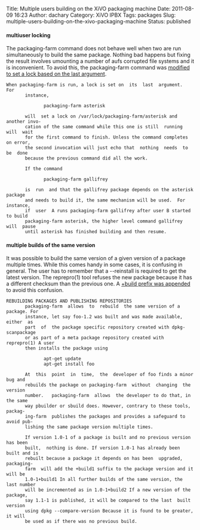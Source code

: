 Title: Multiple users building on the XiVO packaging machine
Date: 2011-08-09 16:23
Author: dachary
Category: XiVO IPBX
Tags: packages
Slug: multiple-users-building-on-the-xivo-packaging-machine
Status: published

#### multiuser locking

The packaging-farm command does not behave well when two are run
simultaneously to build the same package. Nothing bad happens but fixing
the result involves umounting a number of aufs corrupted file systems
and it is inconvenient. To avoid this, the packaging-farm command was
[modified to set a lock based on the last
argument](http://packaging-farm.dachary.org/trac/changeset/8855a9c5fc09b088edaa055a33de1e820f30cc42).

~~~
When packaging-farm is run, a lock is set on  its  last  argument.  For
       instance,

              packaging-farm asterisk

       will  set a lock on /var/lock/packaging-farm/asterisk and another invo-
       cation of the same command while this one is still  running  will  wait
       for the first command to finish. Unless the command completes on error,
       the second invocation will just echo that  nothing  needs  to  be  done
       because the previous command did all the work.

       If the command

              packaging-farm gallifrey

       is  run  and that the gallifrey package depends on the asterisk package
       and needs to build it, the same mechanism will be used.  For  instance,
       if  user  A runs packaging-farm gallifrey after user B started to build
       packaging-farm asterisk, the higher level command gallifrey will  pause
       until asterisk has finished building and then resume.
~~~


#### multiple builds of the same version

It was possible to build the same version of a given version of a
package multiple times. While this comes handy in some cases, it is
confusing in general. The user has to remember that a --reinstall is
required to get the latest version. The reprepro(1) tool refuses the new
package because it has a different checksum than the previous one. A
[+build prefix was
appended](http://packaging-farm.dachary.org/trac/changeset/893a93e8a352b1cf0739d325603dc8d3eef38d13)
to avoid this confusion.

~~~
REBUILDING PACKAGES AND PUBLISHING REPOSITORIES
       packaging-farm  allows  to  rebuild  the same version of a package. For
       instance, let say foo-1.2 was built and was made available,  either  as
       part  of  the package specific repository created with dpkg-scanpackage
       or as part of a meta package repository created with reprepro(1) A user
       then installs the package using

              apt-get update
              apt-get install foo

       At  this  point  in  time,  the  developer of foo finds a minor bug and
       rebuilds the package on packaging-farm  without  changing  the  version
       number.   packaging-farm  allows  the developer to do that, in the same
       way pbuilder or sbuild does. However, contrary to these tools,  packag-
       ing-farm  publishes the packages and provides a safeguard to avoid pub-
       lishing the same package version multiple times.

       If version 1.0-1 of a package is built and no previous version has been
       built,  nothing is done. If version 1.0-1 has already been built and is
       rebuilt because a package it depends on has been  upgraded,  packaging-
       farm  will add the +build1 suffix to the package version and it will be
       1.0-1+build1 In all further builds of the same version, the last number
       will be incremented as in 1.0-1+build2 If a new version of the package,
       say 1.1-1 is published, it will be compared to the last  built  version
       using dpkg --compare-version Because it is found to be greater, it will
       be used as if there was no previous build.
~~~


</p>

